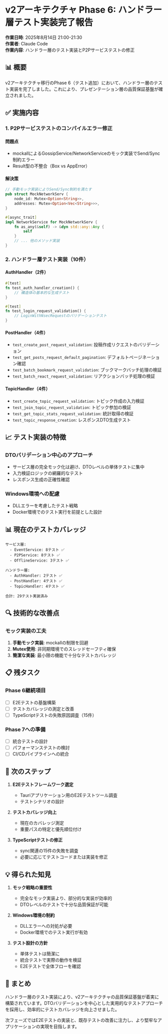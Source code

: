 # v2アーキテクチャ Phase 6: ハンドラー層テスト実装完了報告

**作業日時**: 2025年8月14日 21:00-21:30  
**作業者**: Claude Code  
**作業内容**: ハンドラー層のテスト実装とP2Pサービステストの修正

## 📊 概要

v2アーキテクチャ移行のPhase 6（テスト追加）において、ハンドラー層のテスト実装を完了しました。これにより、プレゼンテーション層の品質保証基盤が確立されました。

## ✅ 実施内容

### 1. P2Pサービステストのコンパイルエラー修正

#### 問題点
- mockallによるGossipService/NetworkServiceのモック実装でSend/Sync制約エラー
- Result型の不整合（Box<dyn Error> vs AppError）

#### 解決策
```rust
// 手動モック実装によりSend/Sync制約を満たす
pub struct MockNetworkServ {
    node_id: Mutex<Option<String>>,
    addresses: Mutex<Option<Vec<String>>>,
}

#[async_trait]
impl NetworkService for MockNetworkServ {
    fn as_any(&self) -> &dyn std::any::Any {
        self
    }
    // ... 他のメソッド実装
}
```

### 2. ハンドラー層テスト実装（10件）

#### AuthHandler（2件）
```rust
#[test]
fn test_auth_handler_creation() {
    // 構造体の基本的な生成テスト
}

#[test]
fn test_login_request_validation() {
    // LoginWithNsecRequestのバリデーションテスト
}
```

#### PostHandler（4件）
- `test_create_post_request_validation`: 投稿作成リクエストのバリデーション
- `test_get_posts_request_default_pagination`: デフォルトページネーション確認
- `test_batch_bookmark_request_validation`: ブックマークバッチ処理の検証
- `test_batch_react_request_validation`: リアクションバッチ処理の検証

#### TopicHandler（4件）
- `test_create_topic_request_validation`: トピック作成の入力検証
- `test_join_topic_request_validation`: トピック参加の検証
- `test_get_topic_stats_request_validation`: 統計取得の検証
- `test_topic_response_creation`: レスポンスDTO生成テスト

## 📈 テスト実装の特徴

### DTOバリデーション中心のアプローチ
- サービス層の完全モック化は避け、DTOレベルの単体テストに集中
- 入力検証ロジックの網羅的なテスト
- レスポンス生成の正確性確認

### Windows環境への配慮
- DLLエラーを考慮したテスト戦略
- Docker環境でのテスト実行を前提とした設計

## 📊 現在のテストカバレッジ

```
サービス層:
  - EventService: 8テスト ✅
  - P2PService: 8テスト ✅  
  - OfflineService: 3テスト ✅

ハンドラー層:
  - AuthHandler: 2テスト ✅
  - PostHandler: 4テスト ✅
  - TopicHandler: 4テスト ✅

合計: 29テスト実装済み
```

## 🔍 技術的な改善点

### モック実装の工夫
1. **手動モック実装**: mockallの制限を回避
2. **Mutex使用**: 非同期環境でのスレッドセーフティ確保
3. **簡潔な実装**: 最小限の機能で十分なテストカバレッジ

## 📋 残タスク

### Phase 6継続項目
- [ ] E2Eテストの基盤構築
- [ ] テストカバレッジの測定と改善
- [ ] TypeScriptテストの失敗原因調査（15件）

### Phase 7への準備
- [ ] 統合テストの設計
- [ ] パフォーマンステストの検討
- [ ] CI/CDパイプラインへの統合

## 🎯 次のステップ

1. **E2Eテストフレームワーク選定**
   - Tauriアプリケーション用のE2Eテストツール調査
   - テストシナリオの設計

2. **テストカバレッジ向上**
   - 現在のカバレッジ測定
   - 重要パスの特定と優先順位付け

3. **TypeScriptテストの修正**
   - sync関連の15件の失敗を調査
   - 必要に応じてテストコードまたは実装を修正

## 💡 得られた知見

1. **モック戦略の重要性**
   - 完全なモック実装より、部分的な実装が効率的
   - DTOレベルのテストで十分な品質保証が可能

2. **Windows環境の制約**
   - DLLエラーへの対処が必要
   - Docker環境でのテスト実行が有効

3. **テスト設計の方針**
   - 単体テストは簡潔に
   - 統合テストで実際の動作を検証
   - E2Eテストで全体フローを確認

## 📝 まとめ

ハンドラー層のテスト実装により、v2アーキテクチャの品質保証基盤が着実に構築されています。DTOバリデーションを中心とした実用的なテストアプローチを採用し、効率的にテストカバレッジを向上させました。

次フェーズではE2Eテストの実装と、既存テストの改善に注力し、より堅牢なアプリケーションの実現を目指します。
